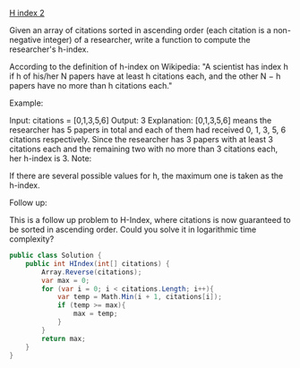 [H index 2](https://leetcode.com/explore/challenge/card/june-leetcoding-challenge/541/week-3-june-15th-june-21st/3364/)


Given an array of citations sorted in ascending order (each citation is a non-negative integer) of a researcher, write a function to compute the researcher's h-index.

According to the definition of h-index on Wikipedia: "A scientist has index h if h of his/her N papers have at least h citations each, and the other N − h papers have no more than h citations each."

Example:

Input: citations = [0,1,3,5,6]
Output: 3 
Explanation: [0,1,3,5,6] means the researcher has 5 papers in total and each of them had 
             received 0, 1, 3, 5, 6 citations respectively. 
             Since the researcher has 3 papers with at least 3 citations each and the remaining 
             two with no more than 3 citations each, her h-index is 3.
Note:

If there are several possible values for h, the maximum one is taken as the h-index.

Follow up:

This is a follow up problem to H-Index, where citations is now guaranteed to be sorted in ascending order.
Could you solve it in logarithmic time complexity?


```C#
public class Solution {
    public int HIndex(int[] citations) {
        Array.Reverse(citations);
        var max = 0;
        for (var i = 0; i < citations.Length; i++){
            var temp = Math.Min(i + 1, citations[i]);
            if (temp >= max){
                max = temp;
            }
        }
        return max;
    }
}
```
